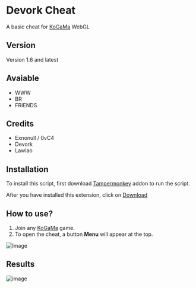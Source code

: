 # Devork Cheat

A basic cheat for [KoGaMa](https://www.kogama.com/) WebGL

## Version
Version 1.6 and latest

## Avaiable
- WWW
- BR
- FRIENDS

## Credits
- Exnonull / 0vC4
- Devork
- Lawlao

## Installation

To install this script, first download [Tampermonkey](https://www.tampermonkey.net/) addon to run the script.

After you have installed this extension, click on [Download](https://github.com/Devoxxo/Devork-Cheat/raw/main/Devork%20Menu%201.6.user.js)

## How to use?
1. Join any [KoGaMa](https://www.kogama.com/) game.
2. To open the cheat, a button **Menu** will appear at the top. 
<img src="https://media.discordapp.net/attachments/954372416912642108/963773656742363256/image.jpg" alt="Image"/>

## Results
![image](https://user-images.githubusercontent.com/88288729/163179044-c9ffd3b7-7b9a-416f-aa43-b244222ef5ad.png)

